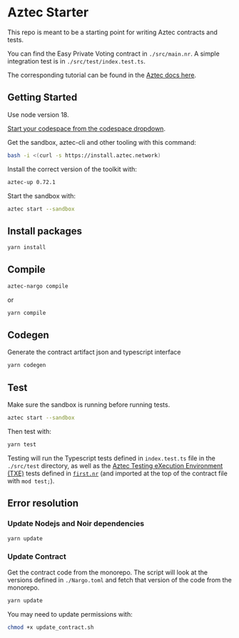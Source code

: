 # Aztec Starter

This repo is meant to be a starting point for writing Aztec contracts and tests.

You can find the Easy Private Voting contract in `./src/main.nr`. A simple integration test is in `./src/test/index.test.ts`.

The corresponding tutorial can be found in the [Aztec docs here](https://docs.aztec.network/tutorials/codealong/contract_tutorials/private_voting_contract).

## Getting Started

Use node version 18.

[Start your codespace from the codespace dropdown](https://docs.github.com/en/codespaces/getting-started/quickstart).

Get the sandbox, aztec-cli and other tooling with this command:

```bash
bash -i <(curl -s https://install.aztec.network)
```

Install the correct version of the toolkit with:

```bash
aztec-up 0.72.1
```

Start the sandbox with:

```bash
aztec start --sandbox
```

## Install packages

```bash
yarn install
```

## Compile

```bash
aztec-nargo compile
```

or

```bash
yarn compile
```

## Codegen

Generate the contract artifact json and typescript interface

```bash
yarn codegen
```

## Test

Make sure the sandbox is running before running tests.

```bash
aztec start --sandbox
```

Then test with:

```bash
yarn test
```

Testing will run the Typescript tests defined in `index.test.ts` file in the `./src/test` directory, as well as the [Aztec Testing eXecution Environment (TXE)](https://docs.aztec.network/guides/developer_guides/smart_contracts/testing) tests defined in [`first.nr`](./src/test/first.nr) (and imported at the top of the contract file with `mod test;`).

## Error resolution

### Update Nodejs and Noir dependencies

```bash
yarn update
```

### Update Contract

Get the contract code from the monorepo. The script will look at the versions defined in `./Nargo.toml` and fetch that version of the code from the monorepo.

```bash
yarn update
```

You may need to update permissions with:

```bash
chmod +x update_contract.sh
```
